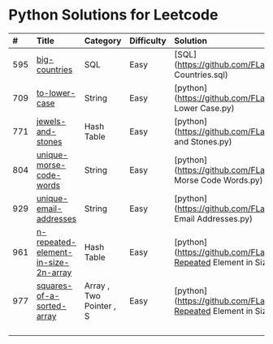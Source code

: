 # Python Solutions for Leetcode

| \# | Title | Category | Difficulty | Solution |
| :--- | :--- | :--- | :--- | :--- |
| 595 | [big-countries](https://leetcode.com/problems/big-countries/) | SQL | Easy | [SQL](https://github.com/FLameSunRisE/leetcode/blob/master/python/595_Big Countries.sql) |
| 709 | [to-lower-case](https://leetcode.com/problems/to-lower-case/) | String | Easy | [python](https://github.com/FLameSunRisE/leetcode/blob/master/python/709_To Lower Case.py) |
| 771 | [jewels-and-stones](https://leetcode.com/problems/jewels-and-stones/) | Hash Table | Easy | [python](https://github.com/FLameSunRisE/leetcode/blob/master/python/771_Jewels and Stones.py) |
| 804 | [unique-morse-code-words](https://leetcode.com/problems/unique-morse-code-words/) | String | Easy | [python](https://github.com/FLameSunRisE/leetcode/blob/master/python/804_Unique Morse Code Words.py) |
| 929 | [unique-email-addresses](https://leetcode.com/problems/unique-email-addresses/ "unique-email-addresses") | String | Easy | [python](https://github.com/FLameSunRisE/leetcode/blob/master/python/929_Unique Email Addresses.py) |
| 961 | [n-repeated-element-in-size-2n-array](https://leetcode.com/problems/n-repeated-element-in-size-2n-array/) | Hash Table | Easy | [python](https://github.com/FLameSunRisE/leetcode/blob/master/python/961_N-Repeated Element in Size 2N Array.py#L3) |
| 977 | [squares-of-a-sorted-array](https://leetcode.com/problems/squares-of-a-sorted-array/) | Array , Two Pointer , S | Easy | [python](https://github.com/FLameSunRisE/leetcode/blob/master/python/961_N-Repeated Element in Size 2N Array.py) |
|  |  |  |  |  |
|  |  |  |  |  |
|  |  |  |  |  |
|  |  |  |  |  |



